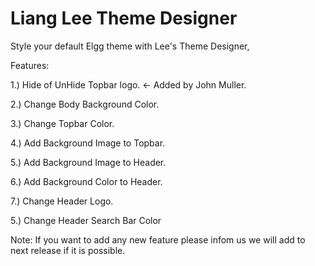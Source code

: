 Liang Lee Theme Designer
========================

Style your default Elgg theme with Lee's Theme Designer,

Features:

1.) Hide of UnHide Topbar logo. <- Added by John Muller.

2.) Change Body Background Color.

3.) Change Topbar Color.

4.) Add Background Image to Topbar.

5.) Add Background Image to Header.

6.) Add Background Color to Header.

7.) Change Header Logo.

5.) Change Header Search Bar Color


Note: If you want to add any new feature please infom us we will add to next release if it is possible.